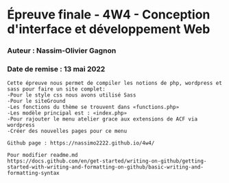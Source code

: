 # Épreuve finale - 4W4 - Conception d'interface et développement Web
### Auteur : Nassim-Olivier Gagnon
### Date de remise :  13 mai 2022

```
Cette épreuve nous permet de compiler les notions de php, wordpress et sass pour faire un site complet:
-Pour le style css nous avons utilisé Sass
-Pour le siteGround
-Les fonctions du thème se trouvent dans «functions.php»
-Les modèle principal est : «index.php»
-Pour rajouter le menu atelier grace aux extensions de ACF via wordpress
-Créer des nouvelles pages pour ce menu

Github page : https://nassimo2222.github.io/4w4/

Pour modifier readme.md
https://docs.github.com/en/get-started/writing-on-github/getting-started-with-writing-and-formatting-on-github/basic-writing-and-formatting-syntax
